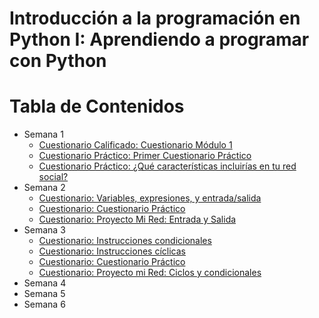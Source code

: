 # Introducción a la programación en Python I: Aprendiendo a programar con Python


Tabla de Contenidos
===================
<!--ts-->
  * Semana 1
    * [Cuestionario Calificado: Cuestionario Módulo 1](semana-1/cuestionario-modulo-1.md)
    * [Cuestionario Práctico: Primer Cuestionario Práctico](semana-1/primer-cuestionario-practico.md)
    * [Cuestionario Práctico: ¿Qué características incluirías en tu red social?](semana-1/que-caracteristicas-incluirias-en-tu-red-social.md)
  * Semana 2
    * [Cuestionario: Variables, expresiones, y entrada/salida](semana-2/variables-expresiones-y-entrada-salida.md)
    * [Cuestionario: Cuestionario Práctico](semana-2/cuestionario-practico.md)
    * [Cuestionario: Proyecto Mi Red: Entrada y Salida](semana-2/proyecto-mi-red-entrada-y-salida.md)
  * Semana 3
    * [Cuestionario: Instrucciones condicionales](semana-3/instrucciones-condicionales.md)
    * [Cuestionario: Instrucciones cíclicas](semana-3/instrucciones-ciclicas.md)
    * [Cuestionario: Cuestionario Práctico](semana-3/cuestionario-practico.md)
    * [Cuestionario: Proyecto mi Red: Ciclos y condicionales](semana-3/proyecto-mi-red-ciclos-y-condicionales.md)
  * Semana 4
  * Semana 5
  * Semana 6
<!--te-->